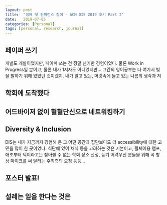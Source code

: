 ```yaml
---
layout: post
title:  "생애 첫 컨퍼런스 참여 - ACM DIS 2019 후기 Part 2"
date:   2019-07-05
categories: [Personal]
tags: [personal, research, journal]
---
```


## 페이퍼 쓰기

개발도 개발이었지만, 페이퍼 쓰는 건 정말 신기한 경험이었다. 물론 Work in Progress일 뿐이고, 물론 내가 1저자도 아니었지만... 그간의 영어공부는 다 여기서 빛을 발하기 위해 있었던 것이겠지. 내가 알고 있는, 머릿속에 들고 있는 나름의 생각과 저

## 학회에 도착했다

## 어드바이저 없이 혈혈단신으로 네트워킹하기

## Diversity & Inclusion

DIS는 내가 지금까지 경험해 온 그 어떤 공간과 집단보다도 더 accessibility에 대한 고민을 많이 한 곳이었다. 식단에 있어 채식 등을 고려하는 것은 기본이고, 휠체어용 램프, 애초부터 턱이라고는 찾아볼 수 없는 학회 장소 선정, 듣기 어려우신 분들을 위해 꼭 항상 마이크를 써 달라는 주최측의 요청 등등... 

## 포스터 발표!

## 설레는 일을 한다는 것은

